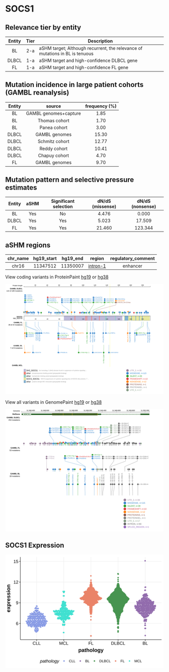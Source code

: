 # SOCS1

## Relevance tier by entity

|Entity|Tier|Description                           |
|:------:|:----:|--------------------------------------|
|BL    |2-a | aSHM target; Although recurrent, the relevance of mutations in BL is tenuous |
|DLBCL |1-a | aSHM target and high-confidence DLBCL gene            |
|FL    |1-a | aSHM target and high-confidence FL gene               |

## Mutation incidence in large patient cohorts (GAMBL reanalysis)

|Entity|source               |frequency (%)|
|:------:|:---------------------:|:-------------:|
|BL    |GAMBL genomes+capture| 1.85        |
|BL    |Thomas cohort        | 1.70        |
|BL    |Panea cohort         | 3.00        |
|DLBCL |GAMBL genomes        |15.30        |
|DLBCL |Schmitz cohort       |12.77        |
|DLBCL |Reddy cohort         |10.41        |
|DLBCL |Chapuy cohort        | 4.70        |
|FL    |GAMBL genomes        | 9.70        |

## Mutation pattern and selective pressure estimates

|Entity|aSHM|Significant selection|dN/dS (missense)|dN/dS (nonsense)|
|:------:|:----:|:---------------------:|:----------------:|:----------------:|
|BL    |Yes |No                   | 4.476          |  0.000         |
|DLBCL |Yes |Yes                  | 5.023          | 17.509         |
|FL    |Yes |Yes                  |21.460          |123.344         |

## aSHM regions

|chr_name|hg19_start|hg19_end|region                                                                                         |regulatory_comment|
|:--------:|:----------:|:--------:|:-----------------------------------------------------------------------------------------------:|:------------------:|
|chr16   |11347512  |11350007|[intron-1](https://genome.ucsc.edu/s/rdmorin/GAMBL%20hg19?position=chr16%3A11347512%2D11350007)|enhancer          |


View coding variants in ProteinPaint [hg19](https://morinlab.github.io/LLMPP/GAMBL/SOCS1_protein.html)  or [hg38](https://morinlab.github.io/LLMPP/GAMBL/SOCS1_protein_hg38.html)

![image](images/proteinpaint/SOCS1_NM_003745.svg)

View all variants in GenomePaint [hg19](https://morinlab.github.io/LLMPP/GAMBL/SOCS1.html)  or [hg38](https://morinlab.github.io/LLMPP/GAMBL/SOCS1_hg38.html)

![image](images/proteinpaint/SOCS1.svg)
## SOCS1 Expression
![image](images/gene_expression/SOCS1_by_pathology.svg)
<!-- ORIGIN: morinFrequentMutationHistonemodifying2011 -->
